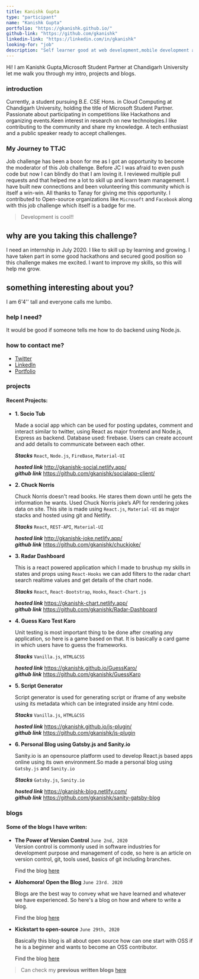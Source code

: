 ```yaml
---
title: Kanishk Gupta
type: "participant"
name: "Kanishk Gupta"
portfolio: "https://gkanishk.github.io/"
github-link: "https://github.com/gkanishk"
linkedin-link: "https://linkedin.com/in/gkanishk"
looking-for: "job"
description: "Self learner good at web development,mobile development and working on react "
---
```


Hi! I am Kanishk Gupta,Microsoft Student Partner at Chandigarh University let me walk you through my intro, projects and blogs.

### introduction

Currently, a student pursuing B.E. CSE Hons. in Cloud Computing at Chandigarh University, holding the title of Microsoft Student Partner.
Passionate about participating in competitions like Hackathons and organizing events.Keen interest in research on new technologies.I like contributing to the community and share my knowledge.
A tech enthusiast and a public speaker ready to accept challenges.

### My Journey to TTJC

Job challenge has been a boon for me as I got an opportunity to become the moderator of this Job challenge. Before JC I was afraid to even push code but now I can blindly do that I am loving it. I reviewed multiple pull requests and that helped me a lot to skill up and learn team management. I have built new connections and been volunteering this community which is itself a win-win. All thanks to Tanay for giving me this opportunity.
I contributed to Open-source organizations like `Microsoft` and `Facebook` along with this job challenge which itself is a badge for me. 

> Development is cool!!

## why are you taking this challenge?

I need an internship in July 2020.
I like to skill up by learning and growing.
I have taken part in some good hackathons and secured good position so this challenge makes me excited.
I want to improve my skills, so this will help me grow.

## something interesting about you?

I am 6'4'' tall and everyone calls me lumbo.

### help I need?

It would be good if someone tells me how to do backend using Node.js.

### how to contact me?

- [Twitter](https://twitter.com/gkanishk_)
- [LinkedIn](https://linkedin.com/in/gkanishk)
- [Portfolio](https://gkanishk.github.io/)

### projects

#### Recent Projects:

- **1. Socio Tub**    

    Made a social app which can be used for posting updates, comment and interact similar to twitter, using React as major frontend and Node.js, Express as backend. Database used: firebase. Users can create account and add details to communicate between each other. 

    **_Stacks_** `React`, `Node.js`, `FireBase`, `Material-UI`

    **_hosted link_** http://gkanishk-social.netlify.app/  
    **_github link_** https://github.com/gkanishk/socialapp-client/  

- **2. Chuck Norris** 

    Chuck Norris doesn't read books. He stares them down until he gets the information he wants. Used Chuck Norris joke’s API for rendering jokes data on site. This site is made using `React.js`, `Material-UI` as major stacks and hosted using git and Netlify.

    **_Stacks_** `React`, `REST-API`, `Material-UI`

    **_hosted link_** http://gkanishk-joke.netlify.app/  
    **_github link_** https://github.com/gkanishk/chuckjoke/  

- **3. Radar Dashboard**  
 
    This is a react powered application which I made to brushup my skills in states and props using `React-Hooks` we can add filters to the radar chart search realtime values and get details of the chart node.

    **_Stacks_** `React`, `React-Bootstrap`, `Hooks`, `React-Chart.js`

    **_hosted link_** https://gkanishk-chart.netlify.app/  
    **_github link_** https://github.com/gkanishk/Radar-Dashboard  

- **4. Guess Karo Test Karo**

    Unit testing is most important thing to be done after creating any application, so here is a game based on that. It is basically a card game in which users have to guess the frameworks.

    **_Stacks_** `Vanilla.js`, `HTML&CSS`

    **_hosted link_** https://gkanishk.github.io/GuessKaro/  
    **_github link_** https://github.com/gkanishk/GuessKaro

- **5. Script Generator**

    Script generator is used for generating script or iframe of any website using its metadata which can be integrated inside any html code.

    **_Stacks_** `Vanilla.js`, `HTML&CSS`

    **_hosted link_** https://gkanishk.github.io/js-plugin/  
    **_github link_** https://github.com/gkanishk/js-plugin

- **6. Personal Blog using Gatsby.js and Sanity.io**  

    Sanity.io is an opensource platform used to develop React.js based apps online using its own environment.So made a personal blog using `Gatsby.js` and `Sanity.io` 

    **_Stacks_** `Gatsby.js`, `Sanity.io`

    **_hosted link_** https://gkanishk-blog.netlify.com/   
    **_github link_** https://github.com/gkanishk/sanity-gatsby-blog  


### blogs

#### Some of the blogs I have writen:

- **The Power of Version Control** `June 2nd, 2020`  
    Version control is commonly used in software industries for development purpose and management of code, so here is an article on version control, git, tools used, basics of git including branches.

    Find the blog [here](https://gkanishk-blog.netlify.com/blog/2020/06/version-control/)

- **Alohomora! Open the Blog** `June 23rd. 2020`

    Blogs are the best way to convey what we have learned and whatever we have experienced. So here's a blog on how and where to write a blog.

    Find the blog [here](https://gkanishk-blog.netlify.app/blog/2020/06/blog/)

- **Kickstart to open-source** `June 29th, 2020`

    Basically this blog is all about open source how can one start with OSS if he is a beginner and wants to become an OSS contributor.

    Find the blog [here](https://gkanishk-blog.netlify.app/blog/2020/06/oss/)

> Can check my **previous written blogs** [here](https://gkanishk-blog.netlify.com)